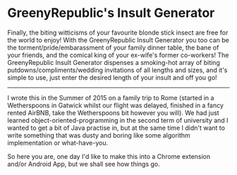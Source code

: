 # GreenyRepublic's Insult Generator
Finally, the biting witticisms of your favourite blonde stick insect are free for the world to enjoy! With the GreenyRepublic Insult Generator you too can be the torment/pride/embarassment of your family dinner table, the bane of your friends, and the comical king of your ex-wife's former co-workers!
The GreenyRepublic Insult Generator dispenses a smoking-hot array of biting putdowns/compliments/wedding invitations of all lengths and sizes, and it's simple to use, just enter the desired length of your insult and off you go!

------
I wrote this in the Summer of 2015 on a family trip to Rome (started in a Wetherspoons in Gatwick whilst our flight was delayed, finished in a fancy rented AirBNB, take the Wetherspoons bit however you will). We had just learned object-oriented-programming in the second term of university and I wanted to get a bit of Java practise in, but at the same time I didn't want to write something that was dusty and boring like some algorithm implementation or what-have-you. 

So here you are, one day I'd like to make this into a Chrome extension and/or Android App, but we shall see how things go.
